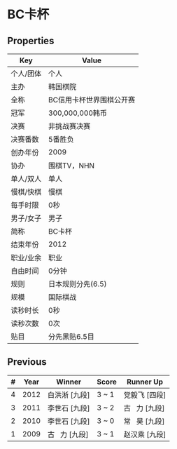 # BC卡杯

## Properties

| Key | Value |
| --- | ----- |
| 个人/团体 | 个人 |
| 主办 | 韩国棋院 |
| 全称 | BC信用卡杯世界围棋公开赛 |
| 冠军 | 300,000,000韩币 |
| 决赛 | 非挑战赛决赛 |
| 决赛番数 | 5番胜负 |
| 创办年份 | 2009 |
| 协办 | 围棋TV，NHN |
| 单人/双人 | 单人 |
| 慢棋/快棋 | 慢棋 |
| 每手时限 | 0秒 |
| 男子/女子 | 男子 |
| 简称 | BC卡杯 |
| 结束年份 | 2012 |
| 职业/业余 | 职业 |
| 自由时间 | 0分钟 |
| 规则 | 日本规则分先(6.5) |
| 规模 | 国际棋战 |
| 读秒时长 | 0秒 |
| 读秒次数 | 0次 |
| 贴目 | 分先黑贴6.5目 |

## Previous

| # | Year | Winner | Score | Runner Up |
| --- | --- | --- | --- | --- |
| 4 | 2012 | 白洪淅 [九段] | 3 ~ 1 | 党毅飞 [四段] |
| 3 | 2011 | 李世石 [九段] | 3 ~ 2 | 古   力 [九段] |
| 2 | 2010 | 李世石 [九段] | 3 ~ 0 | 常   昊 [九段] |
| 1 | 2009 | 古   力 [九段] | 3 ~ 1 | 赵汉乘 [九段] |

